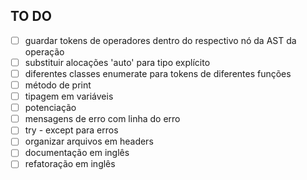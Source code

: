 ## TO DO

- [ ] guardar tokens de operadores dentro do respectivo nó da AST da operação 
- [ ] substituir alocações 'auto' para tipo explícito
- [ ] diferentes classes enumerate para tokens de diferentes funções
- [ ] método de print
- [ ] tipagem em variáveis
- [ ] potenciação
- [ ] mensagens de erro com linha do erro
- [ ] try - except para erros
- [ ] organizar arquivos em headers
- [ ] documentação em inglês
- [ ] refatoração em inglês